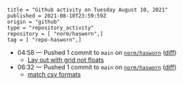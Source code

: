 ```
title = "Github activity on Tuesday August 10, 2021"
published = 2021-08-10T23:59:59Z
origin = "github"
type = "repository_activity"
repository = [ "norm/hasworn",]
tag = [ "repo-hasworn",]
```

* 04:58 — Pushed 1 commit to `main` on [`norm/hasworn`](https://github.com/norm/hasworn) ([diff](https://github.com/norm/hasworn/compare/c93ad3ffaca02bb1709501378c1cbf053509598d..d12f15d84d04c850a6aa92f07757d5b024016297))
  * [Lay out with grid not floats](https://github.com/norm/hasworn/commit/d12f15d84d04c850a6aa92f07757d5b024016297)
* 06:32 — Pushed 1 commit to `main` on [`norm/hasworn`](https://github.com/norm/hasworn) ([diff](https://github.com/norm/hasworn/compare/d12f15d84d04c850a6aa92f07757d5b024016297..4aee7dbec9b311705acf2a92da296c97ba320821))
  * [match csv formats](https://github.com/norm/hasworn/commit/4aee7dbec9b311705acf2a92da296c97ba320821)
